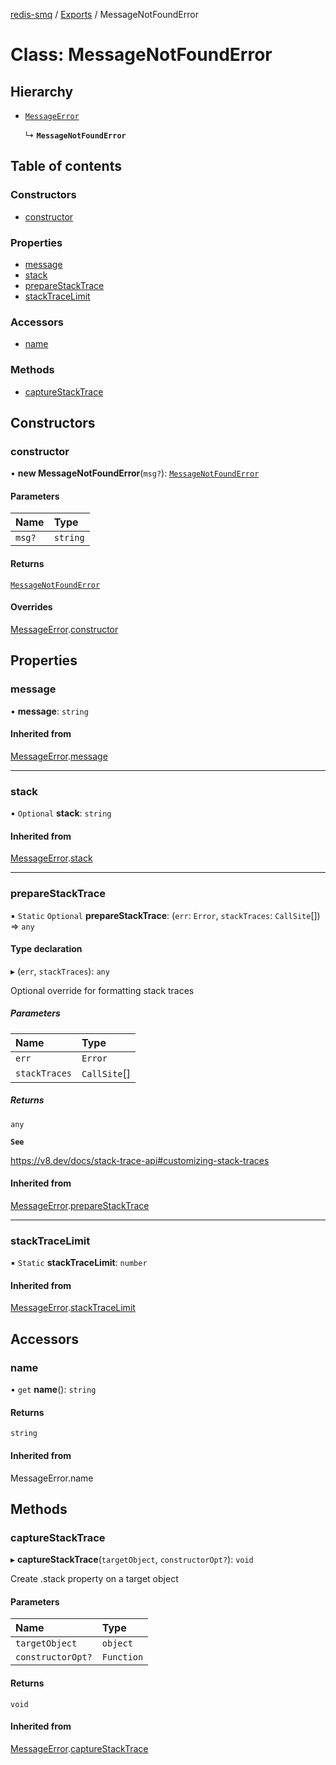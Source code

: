 [redis-smq](../README.md) / [Exports](../README.md) / MessageNotFoundError

# Class: MessageNotFoundError

## Hierarchy

- [`MessageError`](MessageError.md)

  ↳ **`MessageNotFoundError`**

## Table of contents

### Constructors

- [constructor](MessageNotFoundError.md#constructor)

### Properties

- [message](MessageNotFoundError.md#message)
- [stack](MessageNotFoundError.md#stack)
- [prepareStackTrace](MessageNotFoundError.md#preparestacktrace)
- [stackTraceLimit](MessageNotFoundError.md#stacktracelimit)

### Accessors

- [name](MessageNotFoundError.md#name)

### Methods

- [captureStackTrace](MessageNotFoundError.md#capturestacktrace)

## Constructors

### constructor

• **new MessageNotFoundError**(`msg?`): [`MessageNotFoundError`](MessageNotFoundError.md)

#### Parameters

| Name | Type |
| :------ | :------ |
| `msg?` | `string` |

#### Returns

[`MessageNotFoundError`](MessageNotFoundError.md)

#### Overrides

[MessageError](MessageError.md).[constructor](MessageError.md#constructor)

## Properties

### message

• **message**: `string`

#### Inherited from

[MessageError](MessageError.md).[message](MessageError.md#message)

___

### stack

• `Optional` **stack**: `string`

#### Inherited from

[MessageError](MessageError.md).[stack](MessageError.md#stack)

___

### prepareStackTrace

▪ `Static` `Optional` **prepareStackTrace**: (`err`: `Error`, `stackTraces`: `CallSite`[]) => `any`

#### Type declaration

▸ (`err`, `stackTraces`): `any`

Optional override for formatting stack traces

##### Parameters

| Name | Type |
| :------ | :------ |
| `err` | `Error` |
| `stackTraces` | `CallSite`[] |

##### Returns

`any`

**`See`**

https://v8.dev/docs/stack-trace-api#customizing-stack-traces

#### Inherited from

[MessageError](MessageError.md).[prepareStackTrace](MessageError.md#preparestacktrace)

___

### stackTraceLimit

▪ `Static` **stackTraceLimit**: `number`

#### Inherited from

[MessageError](MessageError.md).[stackTraceLimit](MessageError.md#stacktracelimit)

## Accessors

### name

• `get` **name**(): `string`

#### Returns

`string`

#### Inherited from

MessageError.name

## Methods

### captureStackTrace

▸ **captureStackTrace**(`targetObject`, `constructorOpt?`): `void`

Create .stack property on a target object

#### Parameters

| Name | Type |
| :------ | :------ |
| `targetObject` | `object` |
| `constructorOpt?` | `Function` |

#### Returns

`void`

#### Inherited from

[MessageError](MessageError.md).[captureStackTrace](MessageError.md#capturestacktrace)
